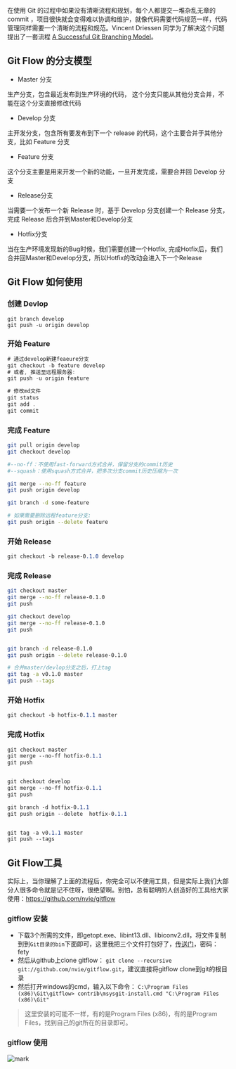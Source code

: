 

在使用 Git 的过程中如果没有清晰流程和规划，每个人都提交一堆杂乱无章的 commit ，项目很快就会变得难以协调和维护，就像代码需要代码规范一样，代码管理同样需要一个清晰的流程和规范。Vincent Driessen 同学为了解决这个问题提出了一套流程 [A Successful Git Branching Model](http://nvie.com/posts/a-successful-git-branching-model/)。

## Git Flow 的分支模型

- Master 分支

生产分支，包含最近发布到生产环境的代码， 这个分支只能从其他分支合并，不能在这个分支直接修改代码

- Develop 分支

主开发分支，包含所有要发布到下一个 release 的代码，这个主要合并于其他分支，比如 Feature 分支

- Feature 分支

这个分支主要是用来开发一个新的功能，一旦开发完成，需要合并回 Develop 分支

- Release分支

当需要一个发布一个新 Release 时，基于 Develop 分支创建一个 Release 分支，完成 Release 后合并到Master和Develop分支

- Hotfix分支

当在生产环境发现新的Bug时候，我们需要创建一个Hotfix, 完成Hotfix后，我们合并回Master和Develop分支，所以Hotfix的改动会进入下一个Release

## Git Flow 如何使用

### 创建 Devlop

```undefined
git branch develop  
git push -u origin develop
```

### 开始 Feature

```csharp
# 通过develop新建feaeure分支
git checkout -b feature develop
# 或者, 推送至远程服务器:
git push -u origin feature    

# 修改md文件   
git status
git add .
git commit    
```

### 完成 Feature

```bash
git pull origin develop
git checkout develop 

#--no-ff：不使用fast-forward方式合并，保留分支的commit历史
#--squash：使用squash方式合并，把多次分支commit历史压缩为一次

git merge --no-ff feature
git push origin develop

git branch -d some-feature

# 如果需要删除远程feature分支:
git push origin --delete feature   
```

### 开始 Release

```css
git checkout -b release-0.1.0 develop
```

### 完成 Release

```bash
git checkout master
git merge --no-ff release-0.1.0
git push

git checkout develop
git merge --no-ff release-0.1.0
git push


git branch -d release-0.1.0
git push origin --delete release-0.1.0   

# 合并master/devlop分支之后，打上tag 
git tag -a v0.1.0 master
git push --tags
```

### 开始 Hotfix

```css
git checkout -b hotfix-0.1.1 master  
```

### 完成 Hotfix

```css
git checkout master
git merge --no-ff hotfix-0.1.1
git push


git checkout develop
git merge --no-ff hotfix-0.1.1
git push

git branch -d hotfix-0.1.1
git push origin --delete  hotfix-0.1.1 


git tag -a v0.1.1 master
git push --tags
```

## Git Flow工具

实际上，当你理解了上面的流程后，你完全可以不使用工具，但是实际上我们大部分人很多命令就是记不住呀，很绝望啊。别怕，总有聪明的人创造好的工具给大家使用：https://github.com/nvie/gitflow

### gitflow 安装

- 下载3个所需的文件，即getopt.exe、libint13.dll、libiconv2.dll，将文件复制到到`Git目录的bin`下面即可，这里我把三个文件打包好了，[传送门](https://pan.baidu.com/s/1pEIFy78_KKd3z83VX_OhDA )，密码：fety 
- 然后从github上clone gitflow：
   `git clone --recursive git://github.com/nvie/gitflow.git`，建议直接将gitflow clone到git的根目录
- 然后打开windows的cmd，输入以下命令：
   `C:\Program Files (x86)\Git\gitflow> contrib\msysgit-install.cmd "C:\Program Files (x86)\Git"`

> 这里安装的可能不一样，有的是Program Files (x86)，有的是Program Files，找到自己的git所在的目录即可。

### gitflow 使用

![mark](http://gongyz.oss-cn-shenzhen.aliyuncs.com/blog/20200104/142330233.png)

